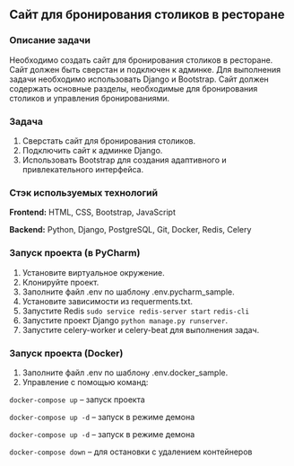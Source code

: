 ## Сайт для бронирования столиков в ресторане

### Описание задачи
Необходимо создать сайт для бронирования столиков в ресторане. Сайт должен быть сверстан и подключен к админке. Для выполнения задачи необходимо использовать Django и Bootstrap. Сайт должен содержать основные разделы, необходимые для бронирования столиков и управления бронированиями.

### Задача
1. Сверстать сайт для бронирования столиков.
2. Подключить сайт к админке Django.
3. Использовать Bootstrap для создания адаптивного и привлекательного интерфейса.

### Стэк используемых технологий
**Frontend:** HTML, CSS, Bootstrap, JavaScript

**Backend:** Python, Django, PostgreSQL, Git, Docker, Redis, Celery

### Запуск проекта (в PyCharm)
1. Установите виртуальное окружение.
2. Клонируйте проект.
3. Заполните файл .env по шаблону .env.pycharm_sample.
4. Установите зависимости из requerments.txt.
5. Запустите Redis
`sudo service redis-server start`
`redis-cli`
6. Запустите проект Django `python manage.py runserver`.
9. Запустите celery-worker и celery-beat для выполнения задач.

### Запуск проекта (Docker)
1.  Заполните файл .env по шаблону .env.docker_sample.
2.  Управление с помощью команд:

`docker-compose up` – запуск проекта

`docker-compose up -d` – запуск в режиме демона

`docker-compose up -d` – запуск в режиме демона

`docker-compose down` – для остановки с удалением контейнеров
  